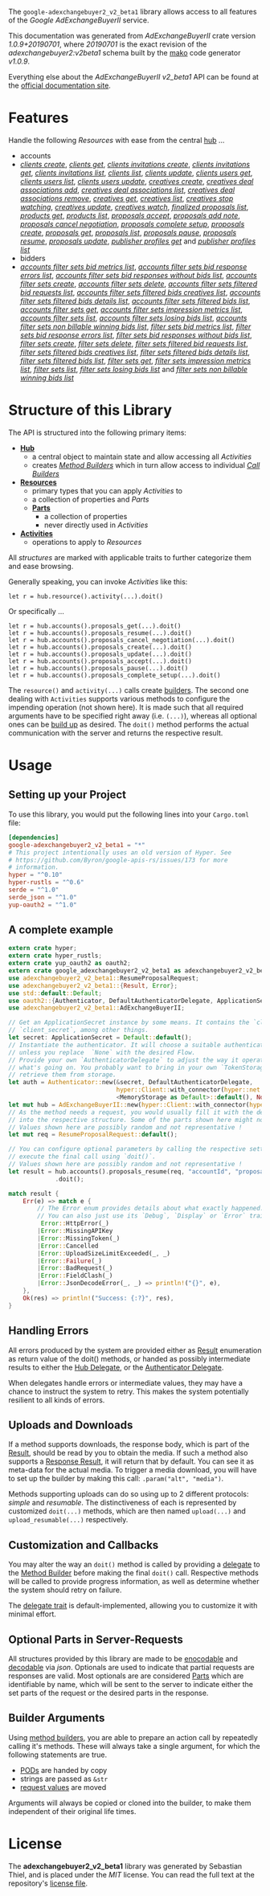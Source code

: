 <!---
DO NOT EDIT !
This file was generated automatically from 'src/mako/api/README.md.mako'
DO NOT EDIT !
-->
The `google-adexchangebuyer2_v2_beta1` library allows access to all features of the *Google AdExchangeBuyerII* service.

This documentation was generated from *AdExchangeBuyerII* crate version *1.0.9+20190701*, where *20190701* is the exact revision of the *adexchangebuyer2:v2beta1* schema built by the [mako](http://www.makotemplates.org/) code generator *v1.0.9*.

Everything else about the *AdExchangeBuyerII* *v2_beta1* API can be found at the
[official documentation site](https://developers.google.com/authorized-buyers/apis/reference/rest/).
# Features

Handle the following *Resources* with ease from the central [hub](https://docs.rs/google-adexchangebuyer2_v2_beta1/1.0.9+20190701/google_adexchangebuyer2_v2_beta1/struct.AdExchangeBuyerII.html) ... 

* accounts
 * [*clients create*](https://docs.rs/google-adexchangebuyer2_v2_beta1/1.0.9+20190701/google_adexchangebuyer2_v2_beta1/struct.AccountClientCreateCall.html), [*clients get*](https://docs.rs/google-adexchangebuyer2_v2_beta1/1.0.9+20190701/google_adexchangebuyer2_v2_beta1/struct.AccountClientGetCall.html), [*clients invitations create*](https://docs.rs/google-adexchangebuyer2_v2_beta1/1.0.9+20190701/google_adexchangebuyer2_v2_beta1/struct.AccountClientInvitationCreateCall.html), [*clients invitations get*](https://docs.rs/google-adexchangebuyer2_v2_beta1/1.0.9+20190701/google_adexchangebuyer2_v2_beta1/struct.AccountClientInvitationGetCall.html), [*clients invitations list*](https://docs.rs/google-adexchangebuyer2_v2_beta1/1.0.9+20190701/google_adexchangebuyer2_v2_beta1/struct.AccountClientInvitationListCall.html), [*clients list*](https://docs.rs/google-adexchangebuyer2_v2_beta1/1.0.9+20190701/google_adexchangebuyer2_v2_beta1/struct.AccountClientListCall.html), [*clients update*](https://docs.rs/google-adexchangebuyer2_v2_beta1/1.0.9+20190701/google_adexchangebuyer2_v2_beta1/struct.AccountClientUpdateCall.html), [*clients users get*](https://docs.rs/google-adexchangebuyer2_v2_beta1/1.0.9+20190701/google_adexchangebuyer2_v2_beta1/struct.AccountClientUserGetCall.html), [*clients users list*](https://docs.rs/google-adexchangebuyer2_v2_beta1/1.0.9+20190701/google_adexchangebuyer2_v2_beta1/struct.AccountClientUserListCall.html), [*clients users update*](https://docs.rs/google-adexchangebuyer2_v2_beta1/1.0.9+20190701/google_adexchangebuyer2_v2_beta1/struct.AccountClientUserUpdateCall.html), [*creatives create*](https://docs.rs/google-adexchangebuyer2_v2_beta1/1.0.9+20190701/google_adexchangebuyer2_v2_beta1/struct.AccountCreativeCreateCall.html), [*creatives deal associations add*](https://docs.rs/google-adexchangebuyer2_v2_beta1/1.0.9+20190701/google_adexchangebuyer2_v2_beta1/struct.AccountCreativeDealAssociationAddCall.html), [*creatives deal associations list*](https://docs.rs/google-adexchangebuyer2_v2_beta1/1.0.9+20190701/google_adexchangebuyer2_v2_beta1/struct.AccountCreativeDealAssociationListCall.html), [*creatives deal associations remove*](https://docs.rs/google-adexchangebuyer2_v2_beta1/1.0.9+20190701/google_adexchangebuyer2_v2_beta1/struct.AccountCreativeDealAssociationRemoveCall.html), [*creatives get*](https://docs.rs/google-adexchangebuyer2_v2_beta1/1.0.9+20190701/google_adexchangebuyer2_v2_beta1/struct.AccountCreativeGetCall.html), [*creatives list*](https://docs.rs/google-adexchangebuyer2_v2_beta1/1.0.9+20190701/google_adexchangebuyer2_v2_beta1/struct.AccountCreativeListCall.html), [*creatives stop watching*](https://docs.rs/google-adexchangebuyer2_v2_beta1/1.0.9+20190701/google_adexchangebuyer2_v2_beta1/struct.AccountCreativeStopWatchingCall.html), [*creatives update*](https://docs.rs/google-adexchangebuyer2_v2_beta1/1.0.9+20190701/google_adexchangebuyer2_v2_beta1/struct.AccountCreativeUpdateCall.html), [*creatives watch*](https://docs.rs/google-adexchangebuyer2_v2_beta1/1.0.9+20190701/google_adexchangebuyer2_v2_beta1/struct.AccountCreativeWatchCall.html), [*finalized proposals list*](https://docs.rs/google-adexchangebuyer2_v2_beta1/1.0.9+20190701/google_adexchangebuyer2_v2_beta1/struct.AccountFinalizedProposalListCall.html), [*products get*](https://docs.rs/google-adexchangebuyer2_v2_beta1/1.0.9+20190701/google_adexchangebuyer2_v2_beta1/struct.AccountProductGetCall.html), [*products list*](https://docs.rs/google-adexchangebuyer2_v2_beta1/1.0.9+20190701/google_adexchangebuyer2_v2_beta1/struct.AccountProductListCall.html), [*proposals accept*](https://docs.rs/google-adexchangebuyer2_v2_beta1/1.0.9+20190701/google_adexchangebuyer2_v2_beta1/struct.AccountProposalAcceptCall.html), [*proposals add note*](https://docs.rs/google-adexchangebuyer2_v2_beta1/1.0.9+20190701/google_adexchangebuyer2_v2_beta1/struct.AccountProposalAddNoteCall.html), [*proposals cancel negotiation*](https://docs.rs/google-adexchangebuyer2_v2_beta1/1.0.9+20190701/google_adexchangebuyer2_v2_beta1/struct.AccountProposalCancelNegotiationCall.html), [*proposals complete setup*](https://docs.rs/google-adexchangebuyer2_v2_beta1/1.0.9+20190701/google_adexchangebuyer2_v2_beta1/struct.AccountProposalCompleteSetupCall.html), [*proposals create*](https://docs.rs/google-adexchangebuyer2_v2_beta1/1.0.9+20190701/google_adexchangebuyer2_v2_beta1/struct.AccountProposalCreateCall.html), [*proposals get*](https://docs.rs/google-adexchangebuyer2_v2_beta1/1.0.9+20190701/google_adexchangebuyer2_v2_beta1/struct.AccountProposalGetCall.html), [*proposals list*](https://docs.rs/google-adexchangebuyer2_v2_beta1/1.0.9+20190701/google_adexchangebuyer2_v2_beta1/struct.AccountProposalListCall.html), [*proposals pause*](https://docs.rs/google-adexchangebuyer2_v2_beta1/1.0.9+20190701/google_adexchangebuyer2_v2_beta1/struct.AccountProposalPauseCall.html), [*proposals resume*](https://docs.rs/google-adexchangebuyer2_v2_beta1/1.0.9+20190701/google_adexchangebuyer2_v2_beta1/struct.AccountProposalResumeCall.html), [*proposals update*](https://docs.rs/google-adexchangebuyer2_v2_beta1/1.0.9+20190701/google_adexchangebuyer2_v2_beta1/struct.AccountProposalUpdateCall.html), [*publisher profiles get*](https://docs.rs/google-adexchangebuyer2_v2_beta1/1.0.9+20190701/google_adexchangebuyer2_v2_beta1/struct.AccountPublisherProfileGetCall.html) and [*publisher profiles list*](https://docs.rs/google-adexchangebuyer2_v2_beta1/1.0.9+20190701/google_adexchangebuyer2_v2_beta1/struct.AccountPublisherProfileListCall.html)
* bidders
 * [*accounts filter sets bid metrics list*](https://docs.rs/google-adexchangebuyer2_v2_beta1/1.0.9+20190701/google_adexchangebuyer2_v2_beta1/struct.BidderAccountFilterSetBidMetricListCall.html), [*accounts filter sets bid response errors list*](https://docs.rs/google-adexchangebuyer2_v2_beta1/1.0.9+20190701/google_adexchangebuyer2_v2_beta1/struct.BidderAccountFilterSetBidResponseErrorListCall.html), [*accounts filter sets bid responses without bids list*](https://docs.rs/google-adexchangebuyer2_v2_beta1/1.0.9+20190701/google_adexchangebuyer2_v2_beta1/struct.BidderAccountFilterSetBidResponsesWithoutBidListCall.html), [*accounts filter sets create*](https://docs.rs/google-adexchangebuyer2_v2_beta1/1.0.9+20190701/google_adexchangebuyer2_v2_beta1/struct.BidderAccountFilterSetCreateCall.html), [*accounts filter sets delete*](https://docs.rs/google-adexchangebuyer2_v2_beta1/1.0.9+20190701/google_adexchangebuyer2_v2_beta1/struct.BidderAccountFilterSetDeleteCall.html), [*accounts filter sets filtered bid requests list*](https://docs.rs/google-adexchangebuyer2_v2_beta1/1.0.9+20190701/google_adexchangebuyer2_v2_beta1/struct.BidderAccountFilterSetFilteredBidRequestListCall.html), [*accounts filter sets filtered bids creatives list*](https://docs.rs/google-adexchangebuyer2_v2_beta1/1.0.9+20190701/google_adexchangebuyer2_v2_beta1/struct.BidderAccountFilterSetFilteredBidCreativeListCall.html), [*accounts filter sets filtered bids details list*](https://docs.rs/google-adexchangebuyer2_v2_beta1/1.0.9+20190701/google_adexchangebuyer2_v2_beta1/struct.BidderAccountFilterSetFilteredBidDetailListCall.html), [*accounts filter sets filtered bids list*](https://docs.rs/google-adexchangebuyer2_v2_beta1/1.0.9+20190701/google_adexchangebuyer2_v2_beta1/struct.BidderAccountFilterSetFilteredBidListCall.html), [*accounts filter sets get*](https://docs.rs/google-adexchangebuyer2_v2_beta1/1.0.9+20190701/google_adexchangebuyer2_v2_beta1/struct.BidderAccountFilterSetGetCall.html), [*accounts filter sets impression metrics list*](https://docs.rs/google-adexchangebuyer2_v2_beta1/1.0.9+20190701/google_adexchangebuyer2_v2_beta1/struct.BidderAccountFilterSetImpressionMetricListCall.html), [*accounts filter sets list*](https://docs.rs/google-adexchangebuyer2_v2_beta1/1.0.9+20190701/google_adexchangebuyer2_v2_beta1/struct.BidderAccountFilterSetListCall.html), [*accounts filter sets losing bids list*](https://docs.rs/google-adexchangebuyer2_v2_beta1/1.0.9+20190701/google_adexchangebuyer2_v2_beta1/struct.BidderAccountFilterSetLosingBidListCall.html), [*accounts filter sets non billable winning bids list*](https://docs.rs/google-adexchangebuyer2_v2_beta1/1.0.9+20190701/google_adexchangebuyer2_v2_beta1/struct.BidderAccountFilterSetNonBillableWinningBidListCall.html), [*filter sets bid metrics list*](https://docs.rs/google-adexchangebuyer2_v2_beta1/1.0.9+20190701/google_adexchangebuyer2_v2_beta1/struct.BidderFilterSetBidMetricListCall.html), [*filter sets bid response errors list*](https://docs.rs/google-adexchangebuyer2_v2_beta1/1.0.9+20190701/google_adexchangebuyer2_v2_beta1/struct.BidderFilterSetBidResponseErrorListCall.html), [*filter sets bid responses without bids list*](https://docs.rs/google-adexchangebuyer2_v2_beta1/1.0.9+20190701/google_adexchangebuyer2_v2_beta1/struct.BidderFilterSetBidResponsesWithoutBidListCall.html), [*filter sets create*](https://docs.rs/google-adexchangebuyer2_v2_beta1/1.0.9+20190701/google_adexchangebuyer2_v2_beta1/struct.BidderFilterSetCreateCall.html), [*filter sets delete*](https://docs.rs/google-adexchangebuyer2_v2_beta1/1.0.9+20190701/google_adexchangebuyer2_v2_beta1/struct.BidderFilterSetDeleteCall.html), [*filter sets filtered bid requests list*](https://docs.rs/google-adexchangebuyer2_v2_beta1/1.0.9+20190701/google_adexchangebuyer2_v2_beta1/struct.BidderFilterSetFilteredBidRequestListCall.html), [*filter sets filtered bids creatives list*](https://docs.rs/google-adexchangebuyer2_v2_beta1/1.0.9+20190701/google_adexchangebuyer2_v2_beta1/struct.BidderFilterSetFilteredBidCreativeListCall.html), [*filter sets filtered bids details list*](https://docs.rs/google-adexchangebuyer2_v2_beta1/1.0.9+20190701/google_adexchangebuyer2_v2_beta1/struct.BidderFilterSetFilteredBidDetailListCall.html), [*filter sets filtered bids list*](https://docs.rs/google-adexchangebuyer2_v2_beta1/1.0.9+20190701/google_adexchangebuyer2_v2_beta1/struct.BidderFilterSetFilteredBidListCall.html), [*filter sets get*](https://docs.rs/google-adexchangebuyer2_v2_beta1/1.0.9+20190701/google_adexchangebuyer2_v2_beta1/struct.BidderFilterSetGetCall.html), [*filter sets impression metrics list*](https://docs.rs/google-adexchangebuyer2_v2_beta1/1.0.9+20190701/google_adexchangebuyer2_v2_beta1/struct.BidderFilterSetImpressionMetricListCall.html), [*filter sets list*](https://docs.rs/google-adexchangebuyer2_v2_beta1/1.0.9+20190701/google_adexchangebuyer2_v2_beta1/struct.BidderFilterSetListCall.html), [*filter sets losing bids list*](https://docs.rs/google-adexchangebuyer2_v2_beta1/1.0.9+20190701/google_adexchangebuyer2_v2_beta1/struct.BidderFilterSetLosingBidListCall.html) and [*filter sets non billable winning bids list*](https://docs.rs/google-adexchangebuyer2_v2_beta1/1.0.9+20190701/google_adexchangebuyer2_v2_beta1/struct.BidderFilterSetNonBillableWinningBidListCall.html)




# Structure of this Library

The API is structured into the following primary items:

* **[Hub](https://docs.rs/google-adexchangebuyer2_v2_beta1/1.0.9+20190701/google_adexchangebuyer2_v2_beta1/struct.AdExchangeBuyerII.html)**
    * a central object to maintain state and allow accessing all *Activities*
    * creates [*Method Builders*](https://docs.rs/google-adexchangebuyer2_v2_beta1/1.0.9+20190701/google_adexchangebuyer2_v2_beta1/trait.MethodsBuilder.html) which in turn
      allow access to individual [*Call Builders*](https://docs.rs/google-adexchangebuyer2_v2_beta1/1.0.9+20190701/google_adexchangebuyer2_v2_beta1/trait.CallBuilder.html)
* **[Resources](https://docs.rs/google-adexchangebuyer2_v2_beta1/1.0.9+20190701/google_adexchangebuyer2_v2_beta1/trait.Resource.html)**
    * primary types that you can apply *Activities* to
    * a collection of properties and *Parts*
    * **[Parts](https://docs.rs/google-adexchangebuyer2_v2_beta1/1.0.9+20190701/google_adexchangebuyer2_v2_beta1/trait.Part.html)**
        * a collection of properties
        * never directly used in *Activities*
* **[Activities](https://docs.rs/google-adexchangebuyer2_v2_beta1/1.0.9+20190701/google_adexchangebuyer2_v2_beta1/trait.CallBuilder.html)**
    * operations to apply to *Resources*

All *structures* are marked with applicable traits to further categorize them and ease browsing.

Generally speaking, you can invoke *Activities* like this:

```Rust,ignore
let r = hub.resource().activity(...).doit()
```

Or specifically ...

```ignore
let r = hub.accounts().proposals_get(...).doit()
let r = hub.accounts().proposals_resume(...).doit()
let r = hub.accounts().proposals_cancel_negotiation(...).doit()
let r = hub.accounts().proposals_create(...).doit()
let r = hub.accounts().proposals_update(...).doit()
let r = hub.accounts().proposals_accept(...).doit()
let r = hub.accounts().proposals_pause(...).doit()
let r = hub.accounts().proposals_complete_setup(...).doit()
```

The `resource()` and `activity(...)` calls create [builders][builder-pattern]. The second one dealing with `Activities` 
supports various methods to configure the impending operation (not shown here). It is made such that all required arguments have to be 
specified right away (i.e. `(...)`), whereas all optional ones can be [build up][builder-pattern] as desired.
The `doit()` method performs the actual communication with the server and returns the respective result.

# Usage

## Setting up your Project

To use this library, you would put the following lines into your `Cargo.toml` file:

```toml
[dependencies]
google-adexchangebuyer2_v2_beta1 = "*"
# This project intentionally uses an old version of Hyper. See
# https://github.com/Byron/google-apis-rs/issues/173 for more
# information.
hyper = "^0.10"
hyper-rustls = "^0.6"
serde = "^1.0"
serde_json = "^1.0"
yup-oauth2 = "^1.0"
```

## A complete example

```Rust
extern crate hyper;
extern crate hyper_rustls;
extern crate yup_oauth2 as oauth2;
extern crate google_adexchangebuyer2_v2_beta1 as adexchangebuyer2_v2_beta1;
use adexchangebuyer2_v2_beta1::ResumeProposalRequest;
use adexchangebuyer2_v2_beta1::{Result, Error};
use std::default::Default;
use oauth2::{Authenticator, DefaultAuthenticatorDelegate, ApplicationSecret, MemoryStorage};
use adexchangebuyer2_v2_beta1::AdExchangeBuyerII;

// Get an ApplicationSecret instance by some means. It contains the `client_id` and 
// `client_secret`, among other things.
let secret: ApplicationSecret = Default::default();
// Instantiate the authenticator. It will choose a suitable authentication flow for you, 
// unless you replace  `None` with the desired Flow.
// Provide your own `AuthenticatorDelegate` to adjust the way it operates and get feedback about 
// what's going on. You probably want to bring in your own `TokenStorage` to persist tokens and
// retrieve them from storage.
let auth = Authenticator::new(&secret, DefaultAuthenticatorDelegate,
                              hyper::Client::with_connector(hyper::net::HttpsConnector::new(hyper_rustls::TlsClient::new())),
                              <MemoryStorage as Default>::default(), None);
let mut hub = AdExchangeBuyerII::new(hyper::Client::with_connector(hyper::net::HttpsConnector::new(hyper_rustls::TlsClient::new())), auth);
// As the method needs a request, you would usually fill it with the desired information
// into the respective structure. Some of the parts shown here might not be applicable !
// Values shown here are possibly random and not representative !
let mut req = ResumeProposalRequest::default();

// You can configure optional parameters by calling the respective setters at will, and
// execute the final call using `doit()`.
// Values shown here are possibly random and not representative !
let result = hub.accounts().proposals_resume(req, "accountId", "proposalId")
             .doit();

match result {
    Err(e) => match e {
        // The Error enum provides details about what exactly happened.
        // You can also just use its `Debug`, `Display` or `Error` traits
         Error::HttpError(_)
        |Error::MissingAPIKey
        |Error::MissingToken(_)
        |Error::Cancelled
        |Error::UploadSizeLimitExceeded(_, _)
        |Error::Failure(_)
        |Error::BadRequest(_)
        |Error::FieldClash(_)
        |Error::JsonDecodeError(_, _) => println!("{}", e),
    },
    Ok(res) => println!("Success: {:?}", res),
}

```
## Handling Errors

All errors produced by the system are provided either as [Result](https://docs.rs/google-adexchangebuyer2_v2_beta1/1.0.9+20190701/google_adexchangebuyer2_v2_beta1/enum.Result.html) enumeration as return value of 
the doit() methods, or handed as possibly intermediate results to either the 
[Hub Delegate](https://docs.rs/google-adexchangebuyer2_v2_beta1/1.0.9+20190701/google_adexchangebuyer2_v2_beta1/trait.Delegate.html), or the [Authenticator Delegate](https://docs.rs/yup-oauth2/*/yup_oauth2/trait.AuthenticatorDelegate.html).

When delegates handle errors or intermediate values, they may have a chance to instruct the system to retry. This 
makes the system potentially resilient to all kinds of errors.

## Uploads and Downloads
If a method supports downloads, the response body, which is part of the [Result](https://docs.rs/google-adexchangebuyer2_v2_beta1/1.0.9+20190701/google_adexchangebuyer2_v2_beta1/enum.Result.html), should be
read by you to obtain the media.
If such a method also supports a [Response Result](https://docs.rs/google-adexchangebuyer2_v2_beta1/1.0.9+20190701/google_adexchangebuyer2_v2_beta1/trait.ResponseResult.html), it will return that by default.
You can see it as meta-data for the actual media. To trigger a media download, you will have to set up the builder by making
this call: `.param("alt", "media")`.

Methods supporting uploads can do so using up to 2 different protocols: 
*simple* and *resumable*. The distinctiveness of each is represented by customized 
`doit(...)` methods, which are then named `upload(...)` and `upload_resumable(...)` respectively.

## Customization and Callbacks

You may alter the way an `doit()` method is called by providing a [delegate](https://docs.rs/google-adexchangebuyer2_v2_beta1/1.0.9+20190701/google_adexchangebuyer2_v2_beta1/trait.Delegate.html) to the 
[Method Builder](https://docs.rs/google-adexchangebuyer2_v2_beta1/1.0.9+20190701/google_adexchangebuyer2_v2_beta1/trait.CallBuilder.html) before making the final `doit()` call. 
Respective methods will be called to provide progress information, as well as determine whether the system should 
retry on failure.

The [delegate trait](https://docs.rs/google-adexchangebuyer2_v2_beta1/1.0.9+20190701/google_adexchangebuyer2_v2_beta1/trait.Delegate.html) is default-implemented, allowing you to customize it with minimal effort.

## Optional Parts in Server-Requests

All structures provided by this library are made to be [enocodable](https://docs.rs/google-adexchangebuyer2_v2_beta1/1.0.9+20190701/google_adexchangebuyer2_v2_beta1/trait.RequestValue.html) and 
[decodable](https://docs.rs/google-adexchangebuyer2_v2_beta1/1.0.9+20190701/google_adexchangebuyer2_v2_beta1/trait.ResponseResult.html) via *json*. Optionals are used to indicate that partial requests are responses 
are valid.
Most optionals are are considered [Parts](https://docs.rs/google-adexchangebuyer2_v2_beta1/1.0.9+20190701/google_adexchangebuyer2_v2_beta1/trait.Part.html) which are identifiable by name, which will be sent to 
the server to indicate either the set parts of the request or the desired parts in the response.

## Builder Arguments

Using [method builders](https://docs.rs/google-adexchangebuyer2_v2_beta1/1.0.9+20190701/google_adexchangebuyer2_v2_beta1/trait.CallBuilder.html), you are able to prepare an action call by repeatedly calling it's methods.
These will always take a single argument, for which the following statements are true.

* [PODs][wiki-pod] are handed by copy
* strings are passed as `&str`
* [request values](https://docs.rs/google-adexchangebuyer2_v2_beta1/1.0.9+20190701/google_adexchangebuyer2_v2_beta1/trait.RequestValue.html) are moved

Arguments will always be copied or cloned into the builder, to make them independent of their original life times.

[wiki-pod]: http://en.wikipedia.org/wiki/Plain_old_data_structure
[builder-pattern]: http://en.wikipedia.org/wiki/Builder_pattern
[google-go-api]: https://github.com/google/google-api-go-client

# License
The **adexchangebuyer2_v2_beta1** library was generated by Sebastian Thiel, and is placed 
under the *MIT* license.
You can read the full text at the repository's [license file][repo-license].

[repo-license]: https://github.com/Byron/google-apis-rsblob/master/LICENSE.md
